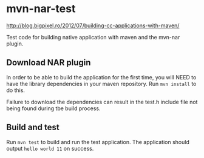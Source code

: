mvn-nar-test
============

http://blog.bigpixel.ro/2012/07/building-cc-applications-with-maven/

Test code for building native application with maven and the mvn-nar plugin.

Download NAR plugin
-------------------
In order to be able to build the application for the first time,
you will NEED to have the library dependencies in your maven
repository. Run `mvn install` to do this.

Failure to download the dependencies can result in the test.h include
file not being found during tbe build process.

Build and test
--------------
Run `mvn test` to build and run the test application. The application should
output `hello world 11` on success.

